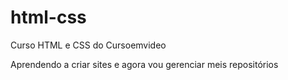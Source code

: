 # html-css
 Curso HTML e CSS do Cursoemvideo

 Aprendendo a criar sites e agora vou gerenciar meis repositórios
